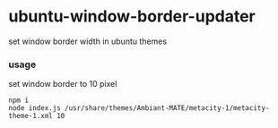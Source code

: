 # ubuntu-window-border-updater
set window border width in ubuntu themes

### usage

set window border to 10 pixel
```
npm i
node index.js /usr/share/themes/Ambiant-MATE/metacity-1/metacity-theme-1.xml 10
```
